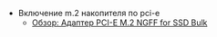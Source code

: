 * Включение m.2 накопителя по pci-e
  * [Обзор: Адаптер PCI-E M.2 NGFF for SSD Bulk](https://www.citilink.ru/catalog/computers_and_notebooks/parts/controllers/1083421/rev76034/)
